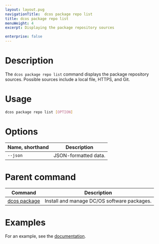 ```yaml
---
layout: layout.pug
navigationTitle:  dcos package repo list
title: dcos package repo list
menuWeight: 4
excerpt: Displaying the package repository sources

enterprise: false
---
```



# Description
The `dcos package repo list` command displays the package repository sources. Possible sources include a local file, HTTPS, and Git.

# Usage

```bash
dcos package repo list [OPTION]
```

# Options

| Name, shorthand |  Description |
|---------|-------------|
| `--json`   |   JSON-formatted data. |

# Parent command

| Command | Description |
|---------|-------------|
| [dcos package](/dcos/1.11/cli/command-reference/dcos-package/)   | Install and manage DC/OS software packages. |

# Examples

For an example, see the [documentation](/dcos/1.11/administering-clusters/repo/).
